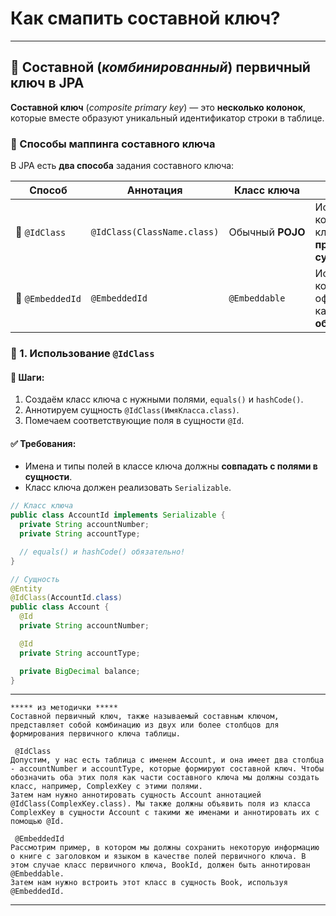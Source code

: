 # Как смапить составной ключ?

---
## 🔐 Составной (*комбинированный*) первичный ключ в JPA
**Составной ключ** (_composite primary key_) — это **несколько колонок**, которые вместе образуют уникальный идентификатор строки в таблице.

### 🧭 Способы маппинга составного ключа
В JPA есть **два способа** задания составного ключа:

|**Способ**|**Аннотация**|**Класс ключа**|**Особенности**|
|---|---|---|---|
|🔹 `@IdClass`|`@IdClass(ClassName.class)`|Обычный **POJO**|Используется, когда поля ключа **объявлены прямо в сущности**.|
|🔹 `@EmbeddedId`|`@EmbeddedId`|`@Embeddable`|Используется, когда ключ оформлен как **встроенный объект**.|

### 🧩 1. Использование `@IdClass`
#### 📌 Шаги:
1. Создаём класс ключа с нужными полями, `equals()` и `hashCode()`.
2. Аннотируем сущность `@IdClass(ИмяКласса.class)`.
3. Помечаем соответствующие поля в сущности `@Id`.
#### ✅ Требования:
- Имена и типы полей в классе ключа должны **совпадать с полями в сущности**.
- Класс ключа должен реализовать `Serializable`.

```java
// Класс ключа
public class AccountId implements Serializable {
  private String accountNumber;
  private String accountType;

  // equals() и hashCode() обязательно!
}

// Сущность
@Entity
@IdClass(AccountId.class)
public class Account {
  @Id
  private String accountNumber;

  @Id
  private String accountType;

  private BigDecimal balance;
}
```

---

```
***** из методички *****
Составной первичный ключ, также называемый составным ключом, представляет собой комбинацию из двух или более столбцов для формирования первичного ключа таблицы.

 @IdClass
Допустим, у нас есть таблица с именем Account, и она имеет два столбца - accountNumber и accountType, которые формируют составной ключ. Чтобы обозначить оба этих поля как части составного ключа мы должны создать класс, например, ComplexKey с этими полями.
Затем нам нужно аннотировать сущность Account аннотацией @IdClass(ComplexKey.class). Мы также должны объявить поля из класса ComplexKey в сущности Account с такими же именами и аннотировать их с помощью @Id.

 @EmbeddedId
Рассмотрим пример, в котором мы должны сохранить некоторую информацию о книге с заголовком и языком в качестве полей первичного ключа. В этом случае класс первичного ключа, BookId, должен быть аннотирован @Embeddable.
Затем нам нужно встроить этот класс в сущность Book, используя @EmbeddedId.
```

---
